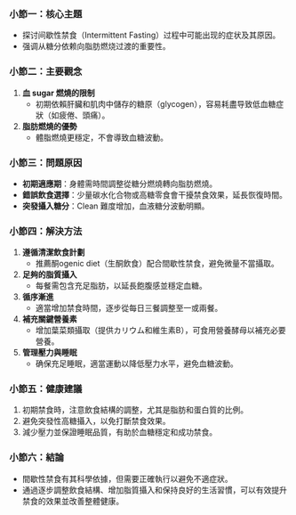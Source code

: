 ### 小節一：核心主題  
- 探讨间歇性禁食（Intermittent Fasting）过程中可能出现的症状及其原因。  
- 强调从糖分依赖向脂肪燃烧过渡的重要性。  

### 小節二：主要觀念  
1. **血 sugar 燃燒的限制**  
   - 初期依賴肝臟和肌肉中儲存的糖原（glycogen），容易耗盡导致低血糖症狀（如疲倦、頭痛）。  
2. **脂肪燃燒的優勢**  
   - 體脂燃燒更穩定，不會導致血糖波動。  

### 小節三：問題原因  
- **初期適應期**：身體需時間調整從糖分燃燒轉向脂肪燃燒。  
- **錯誤飲食選擇**：少量碳水化合物或高糖零食會干擾禁食效果，延長恢復時間。  
- **突發攝入糖分**：Clean 難度增加，血液糖分波動明顯。  

### 小節四：解決方法  
1. **遵循清潔飲食計劃**  
   - 推薦酮ogenic diet（生酮飲食）配合間歇性禁食，避免微量不當攝取。  
2. **足夠的脂質攝入**  
   - 每餐需包含充足脂肪，以延長飽腹感並穩定血糖。  
3. **循序漸進**  
   - 適當增加禁食時間，逐步從每日三餐調整至一或兩餐。  
4. **補充關鍵營養素**  
   - 增加葉菜類攝取（提供カリウム和維生素B），可食用營養酵母以補充必要營養。  
5. **管理壓力與睡眠**  
   - 确保充足睡眠，適當運動以降低壓力水平，避免血糖波動。  

### 小節五：健康建議  
1. 初期禁食時，注意飲食結構的調整，尤其是脂肪和蛋白質的比例。  
2. 避免突發性高糖攝入，以免打斷禁食效果。  
3. 減少壓力並保證睡眠品質，有助於血糖穩定和成功禁食。  

### 小節六：結論  
- 間歇性禁食有其科學依據，但需要正確執行以避免不適症狀。  
- 通過逐步調整飲食結構、增加脂質攝入和保持良好的生活習慣，可以有效提升禁食的效果並改善整體健康。